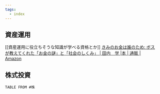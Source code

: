 ```yaml
---
tags:
  - index
---
```


## 資産運用
[[資産運用に役立ちそうな知識が学べる資格とか]] 
[きみのお金は誰のため: ボスが教えてくれた「お金の謎」と「社会のしくみ」 | 田内　学 |本 | 通販 | Amazon](https://www.amazon.co.jp/dp/4492047352/?tag=asdfghj09-22)

## 株式投資
```dataview
TABLE FROM #株
```
